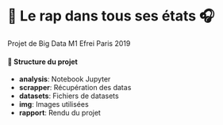 # 🎤 Le rap dans tous ses états 🎧
Projet de Big Data M1 Efrei Paris 2019

#### 🎵 Structure du projet

- **analysis**: Notebook Jupyter
- **scrapper**: Récupération des datas
- **datasets**: Fichiers de datasets
- **img**: Images utilisées
- **rapport**: Rendu du projet
